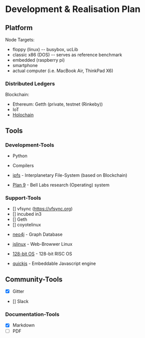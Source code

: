 # Development & Realisation Plan

## Platform
Node Targets:
- floppy (linux) -- busybox, ucLib
- classic x86 (DOS) -- serves as reference benchmark
- embedded (raspberry pi)
- smartphone
- actual computer (i.e. MacBook Air, ThinkPad X6)

### Distributed Ledgers
Blockchain:
- Ethereum: Getth (private, testnet (Rinkeby))
- IoT
- [Holochain](https://holo.host/whitepapers/)

## Tools

### Development-Tools
* Python
* Compilers

* [ipfs](https://ipfs.io/) - Interplanetary File-System (based on Blockchain)
- [Plan 9](https://9p.io/plan9/) - Bell Labs research (Operating) system

### Support-Tools
* [] vfsync (https://vfsync.org)
* [] incubed in3
* [] Geth
* [] coyotelinux

- [neo4j]() - Graph Database

- [jslinux](https://bellard.org/jslinux/) - Web-Browwer Linux
- [128-bit OS](https://bellard.org/tinyemu/) - 128-bit RISC OS
- [quickjs](https://bellard.org/quickjs/) - Embeddable Javascript engine


## Community-Tools
* [x] Gitter
* [] Slack

### Documentation-Tools
- [x] Markdown
- [ ] PDF
